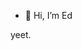 - 👋 Hi, I’m Ed

yeet.


<!---
EMChadwick/EMChadwick is a ✨ special ✨ repository because its `README.md` (this file) appears on your GitHub profile.
You can click the Preview link to take a look at your changes.
--->
